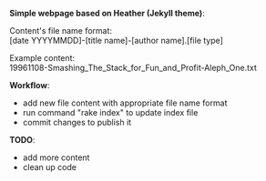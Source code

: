 **Simple webpage based on Heather (Jekyll theme)**:

Content's file name format:  
[date YYYYMMDD]-[title name]-[author name].[file type]

Example content:  
19961108-Smashing_The_Stack_for_Fun_and_Profit-Aleph_One.txt

**Workflow**:
- add new file content with appropriate file name format
- run command "rake index" to update index file
- commit changes to publish it

**TODO**:
* add more content
* clean up code

